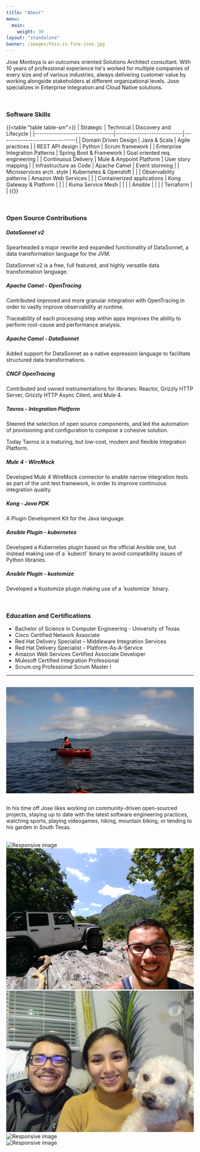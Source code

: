 ```yaml
---
title: "About"
menu:
  main:
    weight: 30
layout: "standalone"
banner: /images/this-is-fine-jose.jpg
---
```


Jose Montoya is an outcomes oriented Solutions Architect consultant. With 10 years of professional experience he's worked for multiple companies of every size and of various industries, always delivering customer value by working alongside stakeholders at different organizational levels. Jose specializes in Enterprise Integration and Cloud Native solutions.

<br>

### **Software Skills**

{{<table "table table-sm">}}
| Strategic                       | Technical                  | Discovery and Lifecycle        |
|---------------------------------|----------------------------|--------------------------------|
| Domain Driven Design            | Java & Scala               | Agile practices                |
| REST API design                 | Python                     | Scrum framework                |
| Enterprise Integration Patterns | Spring Boot & Framework    | Goal oriented req. engineering |
| Continuous Delivery             | Mule & Anypoint Platform   | User story mapping             |
| Infrastructure as Code          | Apache Camel               | Event storming                 |
| Microservices arch. style       | Kubernetes & Openshift     |                                |
| Observability patterns          | Amazon Web Services        |                                |
| Containerized applications      | Kong Gateway & Platform    |                                |
|                                 | Kuma Service Mesh          |                                |
|                                 | Ansible                    |                                |
|                                 | Terraform                  |                                |
{{</table>}}

<br>

### **Open Source Contributions**

<div class="row">
<div class="card col-md-4">
  <div class="card-body">
    <h5 class="card-title mb-3 fw-bolder">DataSonnet v2</h5>
    <p class="card-text">Spearheaded a major rewrite and expanded functionality of DataSonnet, a data transformation language for the JVM.</p>
    <p class="card-text">DataSonnet v2 is a free, full featured, and highly versatile data transformation language.</p>
  </div>
</div>
<div class="card col-md-4">
  <div class="card-body">
    <h5 class="card-title mb-3 fw-bolder">Apache Camel - OpenTracing</h5>
    <p class="card-text">Contributed improved and more granular integration with OpenTracing in order to vastly improve observability at runtime.</p>
    <p class="card-text">Traceability of each processing step within apps improves the ability to perform root-cause and performance analysis.</p>
  </div>
</div>
<div class="card col-md-4">
  <div class="card-body">
    <h5 class="card-title mb-3 fw-bolder">Apache Camel - DataSonnet</h5>
    <p class="card-text">Added support for DataSonnet as a native expression language to facilitate structured data transformations.</p>
  </div>
</div>
<div class="card col-md-4">
  <div class="card-body">
    <h5 class="card-title mb-3 fw-bolder">CNCF OpenTracing</h5>
    <p class="card-text">Contributed and owned instrumentations for libraries: Reactor, Grizzly HTTP Server, Grizzly HTTP Async Client, and Mule 4.</p>
  </div>
</div>
<div class="card col-md-4">
  <div class="card-body">
    <h5 class="card-title mb-3 fw-bolder">Tavros - Integration Platform</h5>
    <p class="card-text">Steered the selection of open source components, and led the automation of provisioning and configuration to compose a cohesive solution.</p>
    <p class="card-text">Today Tavros is a maturing, but low-cost, modern and flexible Integration Platform.</p>
  </div>
</div>
<div class="card col-md-4">
  <div class="card-body">
    <h5 class="card-title mb-3 fw-bolder">Mule 4 - WireMock</h5>
    <p class="card-text">Developed Mule 4 WireMock connector to enable narrow integration tests as part of the unit test framework, in order to improve continuous integration quality.</p>
  </div>
</div>
<div class="card col-md-4">
  <div class="card-body">
    <h5 class="card-title mb-3 fw-bolder">Kong - Java PDK</h5>
    <p class="card-text">A Plugin Development Kit for the Java language.</p>
  </div>
</div>
<div class="card col-md-4">
  <div class="card-body">
    <h5 class="card-title mb-3 fw-bolder">Ansible Plugin - kubernetes</h5>
    <p class="card-text">Developed a Kubernetes plugin based on the official Ansible one, but instead making use of a `kubectl` binary to avoid compatibility issues of Python libraries.</p>
  </div>
</div>
<div class="card col-md-4">
  <div class="card-body">
    <h5 class="card-title mb-3 fw-bolder">Ansible Plugin - kustomize</h5>
    <p class="card-text">Developed a Kustomize plugin making use of a `kustomize` binary.</p>
  </div>
</div>
</div>

<br>

### **Education and Certifications**
* Bachelor of Science in Computer Engineering - University of Texas
* Cisco Certified Network Associate
* Red Hat Delivery Specialist – Middleware Integration Services
* Red Hat Delivery Specialist – Platform-As-A-Service
* Amazon Web Services Certified Associate Developer
* Mulesoft Certified Integration Professional
* Scrum.org Professional Scrum Master I


---

<br>


<img class="mb-3 m-auto rounded img-fluid" alt="Responsive image" style="display:block;" src="/images/cocibolca.jpg"/>

<br>

In his time off Jose likes working on community-driven open-sourced projects, staying up to date with the latest software engineering practices, watching sports, playing videogames, hiking, mountain biking, or tending to his garden in South Texas.

<br>

<div class="row align-items-center">
<div class="col-md-4"><img class="rounded img-fluid" alt="Responsive image" src="/images/biking.jpg"/></div>
<div class="col-md-4"><img class="rounded img-fluid" alt="Responsive image" src="/images/sultana.jpg"/></div>
<div class="col-md-4"><img class="rounded img-fluid" alt="Responsive image" src="/images/fam.jpg"/></div>
</div>

<div class="row mt-4 align-items-center">
<div class="col-md-4"><img class="rounded img-fluid" alt="Responsive image" src="/images/lost-maples.jpg"/></div>
<div class="col-md-4"><img class="rounded img-fluid" alt="Responsive image" src="/images/waterfall.jpg"/></div>
</div>
